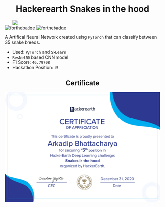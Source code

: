 <h1 align="center">Hackerearth Snakes in the hood</h1>
<img align="right" src="./Snake_Breed_Detection_Animated_Cover.gif" width="480"/>

![forthebadge](https://forthebadge.com/images/badges/built-with-science.svg)
![forthebadge](https://forthebadge.com/images/badges/made-with-python.svg)

A Artifical Neural Network created using `PyTorch` that can classify between 35 snake breeds.

- Used: `PyTorch` and `SkLearn`
- `ResNet50` based CNN model
- F1 Score: `46.79708`
- Hackathon Position: `15`


<h2 align="center">Certificate</h2>
<img align="right" src="./SITHcertificate.jpg"/>
